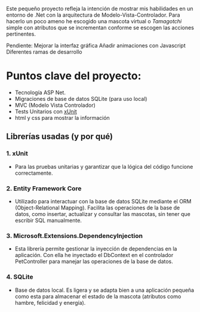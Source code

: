 

Este pequeño proyecto refleja la intención de mostrar mis habilidades en un entorno de .Net con la arquitectura de Modelo-Vista-Controlador.
Para hacerlo un poco ameno he escogido una mascota virtual o _Tamagotchi_ simple con atributos que se incrementan conforme se escogen las acciones pertinentes.

Pendiente:
Mejorar la interfaz gráfica
Añadir animaciones con Javascript
Diferentes ramas de desarrollo

# Puntos clave del proyecto:
- Tecnología ASP Net.
- Migraciones de base de datos SQLite (para uso local)
- MVC (Modelo Vista Controlador)
- Tests Unitarios con [xUnit](https://xunit.net/)
- html y css para mostrar la información

## Librerías usadas (y por qué)

### 1. xUnit
- Para las pruebas unitarias y garantizar que la lógica del código funcione correctamente.
### 2. Entity Framework Core
- Utilizado para interactuar con la base de datos SQLite mediante el ORM (Object-Relational Mapping). Facilita las operaciones de la base de datos, como insertar, actualizar y consultar las mascotas, sin tener que escribir SQL manualmente.
### 3. Microsoft.Extensions.DependencyInjection
- Esta librería permite gestionar la inyección de dependencias en la aplicación. Con ella he inyectado el DbContext en el controlador PetController para manejar las operaciones de la base de datos.
### 4. SQLite
- Base de datos local. Es ligera y se adapta bien a una aplicación pequeña como esta para almacenar el estado de la mascota (atributos como hambre, felicidad y energía).
